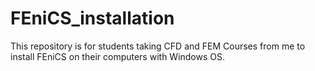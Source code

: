 # FEniCS_installation
This repository is for students taking CFD and FEM Courses from me to install FEniCS on their computers with Windows OS.
